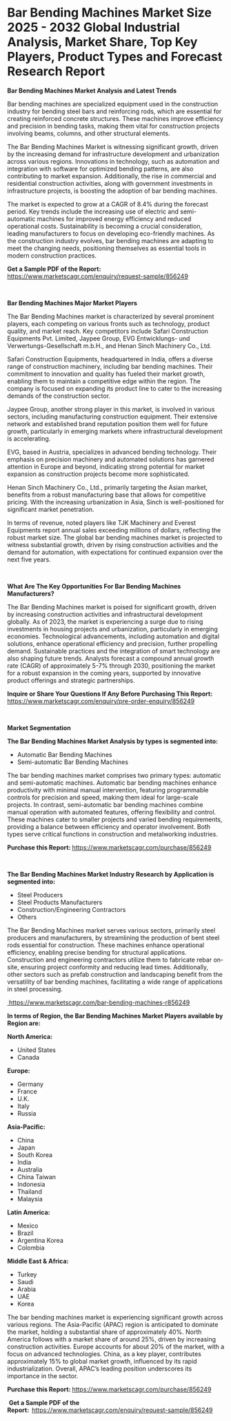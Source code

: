 <p><h1>Bar Bending Machines Market Size 2025 - 2032 Global Industrial Analysis, Market Share, Top Key Players, Product Types and Forecast Research Report</h1></p><p><strong>Bar Bending Machines Market Analysis and Latest Trends</strong></p>
<p><p>Bar bending machines are specialized equipment used in the construction industry for bending steel bars and reinforcing rods, which are essential for creating reinforced concrete structures. These machines improve efficiency and precision in bending tasks, making them vital for construction projects involving beams, columns, and other structural elements.</p><p>The Bar Bending Machines Market is witnessing significant growth, driven by the increasing demand for infrastructure development and urbanization across various regions. Innovations in technology, such as automation and integration with software for optimized bending patterns, are also contributing to market expansion. Additionally, the rise in commercial and residential construction activities, along with government investments in infrastructure projects, is boosting the adoption of bar bending machines.</p><p>The market is expected to grow at a CAGR of 8.4% during the forecast period. Key trends include the increasing use of electric and semi-automatic machines for improved energy efficiency and reduced operational costs. Sustainability is becoming a crucial consideration, leading manufacturers to focus on developing eco-friendly machines. As the construction industry evolves, bar bending machines are adapting to meet the changing needs, positioning themselves as essential tools in modern construction practices.</p></p>
<p><strong>Get a Sample PDF of the Report:&nbsp;</strong> <a href="https://www.marketscagr.com/enquiry/request-sample/856249?utm_campaign=2483&utm_medium=2&utm_source=Github&utm_content=ia&utm_term=16042025&utm_id=bar-bending-machines">https://www.marketscagr.com/enquiry/request-sample/856249</a></p>
<p>&nbsp;</p>
<p><strong>Bar Bending Machines Major Market Players</strong></p>
<p><p>The Bar Bending Machines market is characterized by several prominent players, each competing on various fronts such as technology, product quality, and market reach. Key competitors include Safari Construction Equipments Pvt. Limited, Jaypee Group, EVG Entwicklungs- und Verwertungs-Gesellschaft m.b.H., and Henan Sinch Machinery Co., Ltd.</p><p>Safari Construction Equipments, headquartered in India, offers a diverse range of construction machinery, including bar bending machines. Their commitment to innovation and quality has fueled their market growth, enabling them to maintain a competitive edge within the region. The company is focused on expanding its product line to cater to the increasing demands of the construction sector.</p><p>Jaypee Group, another strong player in this market, is involved in various sectors, including manufacturing construction equipment. Their extensive network and established brand reputation position them well for future growth, particularly in emerging markets where infrastructural development is accelerating.</p><p>EVG, based in Austria, specializes in advanced bending technology. Their emphasis on precision machinery and automated solutions has garnered attention in Europe and beyond, indicating strong potential for market expansion as construction projects become more sophisticated.</p><p>Henan Sinch Machinery Co., Ltd., primarily targeting the Asian market, benefits from a robust manufacturing base that allows for competitive pricing. With the increasing urbanization in Asia, Sinch is well-positioned for significant market penetration.</p><p>In terms of revenue, noted players like TJK Machinery and Everest Equipments report annual sales exceeding millions of dollars, reflecting the robust market size. The global bar bending machines market is projected to witness substantial growth, driven by rising construction activities and the demand for automation, with expectations for continued expansion over the next five years.</p></p>
<p>&nbsp;</p>
<p><strong>What Are The Key Opportunities For Bar Bending Machines Manufacturers?</strong></p>
<p><p>The Bar Bending Machines market is poised for significant growth, driven by increasing construction activities and infrastructural development globally. As of 2023, the market is experiencing a surge due to rising investments in housing projects and urbanization, particularly in emerging economies. Technological advancements, including automation and digital solutions, enhance operational efficiency and precision, further propelling demand. Sustainable practices and the integration of smart technology are also shaping future trends. Analysts forecast a compound annual growth rate (CAGR) of approximately 5-7% through 2030, positioning the market for a robust expansion in the coming years, supported by innovative product offerings and strategic partnerships.</p></p>
<p><strong>Inquire or Share Your Questions If Any Before Purchasing This Report:</strong> <a href="https://www.marketscagr.com/enquiry/pre-order-enquiry/856249?utm_campaign=2483&utm_medium=2&utm_source=Github&utm_content=ia&utm_term=16042025&utm_id=bar-bending-machines">https://www.marketscagr.com/enquiry/pre-order-enquiry/856249</a></p>
<p>&nbsp;</p>
<p><strong>Market Segmentation</strong></p>
<p><strong>The Bar Bending Machines Market Analysis by types is segmented into:</strong></p>
<p><ul><li>Automatic Bar Bending Machines</li><li>Semi-automatic Bar Bending Machines</li></ul></p>
<p><p>The bar bending machines market comprises two primary types: automatic and semi-automatic machines. Automatic bar bending machines enhance productivity with minimal manual intervention, featuring programmable controls for precision and speed, making them ideal for large-scale projects. In contrast, semi-automatic bar bending machines combine manual operation with automated features, offering flexibility and control. These machines cater to smaller projects and varied bending requirements, providing a balance between efficiency and operator involvement. Both types serve critical functions in construction and metalworking industries.</p></p>
<p><strong>Purchase this Report:&nbsp;</strong><a href="https://www.marketscagr.com/purchase/856249?utm_campaign=2483&utm_medium=2&utm_source=Github&utm_content=ia&utm_term=16042025&utm_id=bar-bending-machines">https://www.marketscagr.com/purchase/856249</a></p>
<p>&nbsp;</p>
<p><strong>The Bar Bending Machines Market Industry Research by Application is segmented into:</strong></p>
<p><ul><li>Steel Producers</li><li>Steel Products Manufacturers</li><li>Construction/Engineering Contractors</li><li>Others</li></ul></p>
<p><p>The Bar Bending Machines market serves various sectors, primarily steel producers and manufacturers, by streamlining the production of bent steel rods essential for construction. These machines enhance operational efficiency, enabling precise bending for structural applications. Construction and engineering contractors utilize them to fabricate rebar on-site, ensuring project conformity and reducing lead times. Additionally, other sectors such as prefab construction and landscaping benefit from the versatility of bar bending machines, facilitating a wide range of applications in steel processing.</p></p>
<p><a href="https://www.marketscagr.com/bar-bending-machines-r856249?utm_campaign=2483&utm_medium=2&utm_source=Github&utm_content=ia&utm_term=16042025&utm_id=bar-bending-machines">&nbsp;https://www.marketscagr.com/bar-bending-machines-r856249</a></p>
<p><strong>In terms of Region, the Bar Bending Machines Market Players available by Region are:</strong></p>
<p>
    <p> <strong> North America: </strong>
        <ul>
            <li>United States</li>
            <li>Canada</li>
        </ul>
        </p> 
    <p> <strong> Europe: </strong>
        <ul>
            <li>Germany</li>
            <li>France</li>
            <li>U.K.</li>
            <li>Italy</li>
            <li>Russia</li>
        </ul>
        </p> 
    <p> <strong> Asia-Pacific: </strong>
        <ul>
            <li>China</li>
            <li>Japan</li>
            <li>South Korea</li>
            <li>India</li>
            <li>Australia</li>
            <li>China Taiwan</li>
            <li>Indonesia</li>
            <li>Thailand</li>
            <li>Malaysia</li>
        </ul>
        </p> 
    <p> <strong> Latin America: </strong>
        <ul>
            <li>Mexico</li>
            <li>Brazil</li>
            <li>Argentina Korea</li>
            <li>Colombia</li>
        </ul>
        </p> 
    <p> <strong> Middle East & Africa: </strong>
        <ul>
            <li>Turkey</li>
            <li>Saudi</li>
            <li>Arabia</li>
            <li>UAE</li>
            <li>Korea</li>
        </ul>
    </p>
    </p>
<p><p>The bar bending machines market is experiencing significant growth across various regions. The Asia-Pacific (APAC) region is anticipated to dominate the market, holding a substantial share of approximately 40%. North America follows with a market share of around 25%, driven by increasing construction activities. Europe accounts for about 20% of the market, with a focus on advanced technologies. China, as a key player, contributes approximately 15% to global market growth, influenced by its rapid industrialization. Overall, APAC’s leading position underscores its importance in the sector.</p></p>
<p><strong>Purchase this Report: </strong><a href="https://www.marketscagr.com/purchase/856249?utm_campaign=2483&utm_medium=2&utm_source=Github&utm_content=ia&utm_term=16042025&utm_id=bar-bending-machines">https://www.marketscagr.com/purchase/856249</a></p>
<p>&nbsp;<strong>Get a Sample PDF of the Report:&nbsp;&nbsp;</strong><a href="https://www.marketscagr.com/enquiry/request-sample/856249?utm_campaign=2483&utm_medium=2&utm_source=Github&utm_content=ia&utm_term=16042025&utm_id=bar-bending-machines">https://www.marketscagr.com/enquiry/request-sample/856249</a></p>
<p><strong></strong></p>
<p><p></p><p></p><p></p></p>